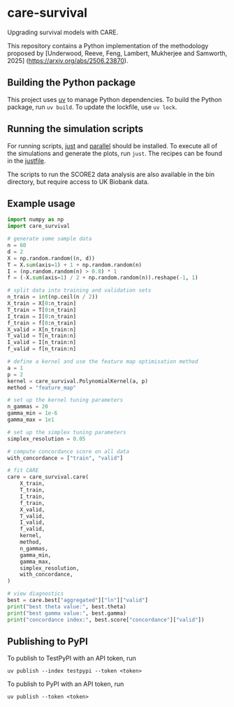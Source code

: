 # care-survival

Upgrading survival models with CARE.

This repository contains a Python implementation
of the methodology proposed by
[Underwood, Reeve, Feng, Lambert, Mukherjee and Samworth, 2025]
(https://arxiv.org/abs/2506.23870).

## Building the Python package

This project uses
[uv](https://github.com/astral-sh/uv)
to manage Python dependencies.
To build the Python package, run `uv build`.
To update the lockfile, use `uv lock`.

## Running the simulation scripts

For running scripts,
[just](https://github.com/casey/just)
and [parallel](https://www.gnu.org/software/parallel/)
should be installed.
To execute all of the simulations and generate the plots,
run `just`.
The recipes can be found in the
[justfile](https://github.com/WGUNDERWOOD/care-survival/blob/main/justfile).

The scripts to run the SCORE2 data analysis
are also available in the bin directory,
but require access to UK Biobank data.

## Example usage

```python
import numpy as np
import care_survival

# generate some sample data
n = 60
d = 2
X = np.random.random((n, d))
T = X.sum(axis=1) + 1 + np.random.random(n)
I = (np.random.random(n) > 0.8) * 1
f = (-X.sum(axis=1) / 2 + np.random.random(n)).reshape(-1, 1)

# split data into training and validation sets
n_train = int(np.ceil(n / 2))
X_train = X[0:n_train]
T_train = T[0:n_train]
I_train = I[0:n_train]
f_train = f[0:n_train]
X_valid = X[n_train:n]
T_valid = T[n_train:n]
I_valid = I[n_train:n]
f_valid = f[n_train:n]

# define a kernel and use the feature map optimisation method
a = 1
p = 2
kernel = care_survival.PolynomialKernel(a, p)
method = "feature_map"

# set up the kernel tuning parameters
n_gammas = 20
gamma_min = 1e-6
gamma_max = 1e1

# set up the simplex tuning parameters
simplex_resolution = 0.05

# compute concordance score on all data
with_concordance = ["train", "valid"]

# fit CARE
care = care_survival.care(
    X_train,
    T_train,
    I_train,
    f_train,
    X_valid,
    T_valid,
    I_valid,
    f_valid,
    kernel,
    method,
    n_gammas,
    gamma_min,
    gamma_max,
    simplex_resolution,
    with_concordance,
)

# view diagnostics
best = care.best["aggregated"]["ln"]["valid"]
print("best theta value:", best.theta)
print("best gamma value:", best.gamma)
print("concordance index:", best.score["concordance"]["valid"])
```

## Publishing to PyPI

To publish to TestPyPI with an API token, run

```
uv publish --index testpypi --token <token>
```

To publish to PyPI with an API token, run

```
uv publish --token <token>
```
